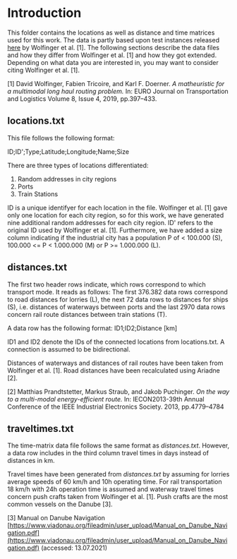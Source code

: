 # Introduction

This folder contains the locations as well as distance and time matrices used for this work. The data is partly based upon test instances released [here](https://plis.univie.ac.at/research/a-matheuristic-for-a-multimodal-long-haul-routing-problem/) by Wolfinger et al. [1]. The following sections describe the data files and how they differ from Wolfinger et al. [1] and how they got extended. Depending on what data you are interested in, you may want to consider citing Wolfinger et al. [1].

[1] David Wolfinger, Fabien Tricoire, and Karl F. Doerner. *A matheuristic for a multimodal long haul routing problem.* In: EURO Journal on Transportation and Logistics Volume 8, Issue 4, 2019, pp.397–433.

## locations.txt

This file follows the following format:

ID;ID';Type;Latitude;Longitude;Name;Size

There are three types of locations differentiated:
1. Random addresses in city regions
2. Ports
3. Train Stations

ID is a unique identifyer for each location in the file. Wolfinger et al. [1] gave only one location for each city region, so for this work, we have generated nine additional random addresses for each city region. ID' refers to the original ID used by Wolfinger et al. [1]. Furthermore, we have added a size column indicating if the industrial city has a population P of < 100.000 (S), 100.000 <= P < 1.000.000 (M) or P >= 1.000.000 (L).

## distances.txt

The first two header rows indicate, which rows correspond to which transport mode. It reads as follows: The first 376.382 data rows correspond to road distances for lorries (L), the next 72 data rows to distances for ships (S), i.e. distances of waterways between ports and the last 2970 data rows concern rail route distances between train stations (T).

A data row has the following format:
ID1;ID2;Distance [km]

ID1 and ID2 denote the IDs of the connected locations from locations.txt. A connection is assumed to be bidirectional.

Distances of waterways and distances of rail routes have been taken from Wolfinger et al. [1]. Road distances have been recalculated using Ariadne [2].

[2] Matthias Prandtstetter, Markus Straub, and Jakob Puchinger. *On the way to a multi-modal energy-efficient route.* In: IECON2013-39th Annual Conference of the IEEE Industrial Electronics Society. 2013, pp.4779–4784

## traveltimes.txt

The time-matrix data file follows the same format as *distances.txt*. However, a data row includes in the third column travel times in days instead of distances in km. 

Travel times have been generated from *distances.txt* by assuming for lorries average speeds of 60 km/h and 10h operating time. For rail transportation 18 km/h with 24h operation time is assumed and waterway travel times concern push crafts taken from Wolfinger et al. [1]. Push crafts are the most common vessels on the Danube [3].

[3] Manual on Danube Navigation [https://www.viadonau.org/fileadmin/user_upload/Manual_on_Danube_Navigation.pdf](https://www.viadonau.org/fileadmin/user_upload/Manual_on_Danube_Navigation.pdf) (accessed: 13.07.2021)
